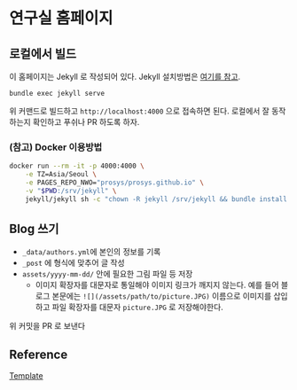# 연구실 홈페이지
## 로컬에서 빌드
이 홈페이지는 Jekyll 로 작성되어 있다. Jekyll 설치방법은 [여기를 참고](https://jekyllrb-ko.github.io/docs/).
```
bundle exec jekyll serve
```
위 커맨드로 빌드하고 `http://localhost:4000` 으로 접속하면 된다.
로컬에서 잘 동작하는지 확인하고 푸쉬나 PR 하도록 하자.

### (참고) Docker 이용방법
```sh
docker run --rm -it -p 4000:4000 \
    -e TZ=Asia/Seoul \
    -e PAGES_REPO_NWO="prosys/prosys.github.io" \
    -v "$PWD:/srv/jekyll" \
    jekyll/jekyll sh -c "chown -R jekyll /srv/jekyll && bundle install && bundle exec jekyll serve --host 0.0.0.0"
```

## Blog 쓰기
- `_data/authors.yml`에 본인의 정보를 기록
- `_post` 에 형식에 맞추어 글 작성
- `assets/yyyy-mm-dd/` 안에 필요한 그림 파일 등 저장
  - 이미지 확장자를 대문자로 통일해야 이미지 링크가 깨지지 않는다. 예를 들어 블로그 본문에는 `![](/assets/path/to/picture.JPG)` 이름으로 이미지를 삽입하고 파일 확장자를 대문자 `picture.JPG` 로 저장해야한다.


위 커밋을 PR 로 보낸다

## Reference
[Template](https://github.com/mmistakes/mm-github-pages-starter)
